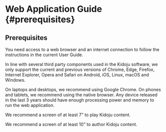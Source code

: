 # Web Application Guide {#prerequisites}

## Prerequisites

You need access to a web browser and an internet connection to follow the instructions in the current User Guide.

In line with several third party components used in the Kidoju software, we only support the current and previous versions of Chrome, Edge, Firefox, Internet Explorer, Opera and Safari on Android, iOS, Linux, macOS and Windows.

On laptops and desktops, we recommend using Google Chrome. On phones and tablets, we recommend using the native browser. Any device released in the last 3 years should have enough processing power and memory to run the web application.

We recommend a screen of at least 7” to play Kidoju content.

We recommend a screen of at least 10” to author Kidoju content.

